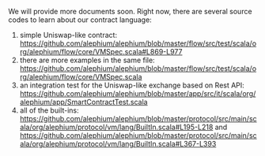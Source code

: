 We will provide more documents soon. Right now, there are several source codes to learn about our contract language:

1. simple Uniswap-like contract: https://github.com/alephium/alephium/blob/master/flow/src/test/scala/org/alephium/flow/core/VMSpec.scala#L869-L977
2. there are more examples in the same file: https://github.com/alephium/alephium/blob/master/flow/src/test/scala/org/alephium/flow/core/VMSpec.scala
3. an integration test for the Uniswap-like exchange based on Rest API: https://github.com/alephium/alephium/blob/master/app/src/it/scala/org/alephium/app/SmartContractTest.scala
5. all of the built-ins: https://github.com/alephium/alephium/blob/master/protocol/src/main/scala/org/alephium/protocol/vm/lang/BuiltIn.scala#L195-L218 and https://github.com/alephium/alephium/blob/master/protocol/src/main/scala/org/alephium/protocol/vm/lang/BuiltIn.scala#L367-L393
